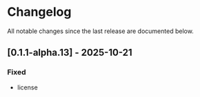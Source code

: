 # Changelog

All notable changes since the last release are documented below.

## [0.1.1-alpha.13] - 2025-10-21

### Fixed
- license

